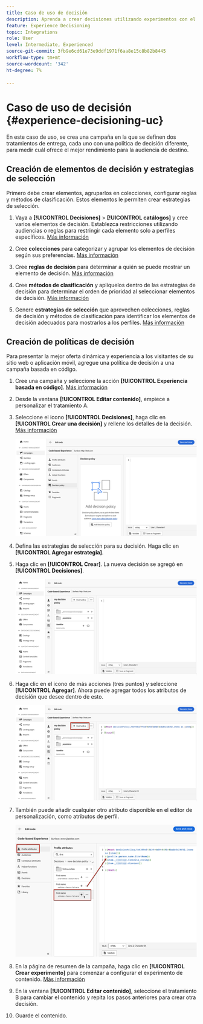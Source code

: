 ```yaml
---
title: Caso de uso de decisión
description: Aprenda a crear decisiones utilizando experimentos con el canal basado en código
feature: Experience Decisioning
topic: Integrations
role: User
level: Intermediate, Experienced
source-git-commit: 3fb9e6cd61e73e9ddf1971f6aa8e15c8b82b8445
workflow-type: tm+mt
source-wordcount: '342'
ht-degree: 7%

---
```


# Caso de uso de decisión {#experience-decisioning-uc}

En este caso de uso, se crea una campaña en la que se definen dos tratamientos de entrega, cada uno con una política de decisión diferente, para medir cuál ofrece el mejor rendimiento para la audiencia de destino.

## Creación de elementos de decisión y estrategias de selección

Primero debe crear elementos, agruparlos en colecciones, configurar reglas y métodos de clasificación. Estos elementos le permiten crear estrategias de selección.

1. Vaya a **[!UICONTROL Decisiones]** > **[!UICONTROL catálogos]** y cree varios elementos de decisión. Establezca restricciones utilizando audiencias o reglas para restringir cada elemento solo a perfiles específicos. [Más información](items.md)

   <!--
   1. From the items list, click the **[!UICONTROL Edit schema]** button  and edit the custom attributes if needed. [Learn how to work with catalogs](catalogs.md)-->

1. Cree **colecciones** para categorizar y agrupar los elementos de decisión según sus preferencias. [Más información](collections.md)

1. Cree **reglas de decisión** para determinar a quién se puede mostrar un elemento de decisión. [Más información](rules.md)

1. Cree **métodos de clasificación** y aplíquelos dentro de las estrategias de decisión para determinar el orden de prioridad al seleccionar elementos de decisión. [Más información](ranking.md)

1. Genere **estrategias de selección** que aprovechen colecciones, reglas de decisión y métodos de clasificación para identificar los elementos de decisión adecuados para mostrarlos a los perfiles. [Más información](selection-strategies.md)

## Creación de políticas de decisión

Para presentar la mejor oferta dinámica y experiencia a los visitantes de su sitio web o aplicación móvil, agregue una política de decisión a una campaña basada en código.

<!--Define two delivery treatments each containing a different decision policy.-->

1. Cree una campaña y seleccione la acción **[!UICONTROL Experiencia basada en código]**. [Más información](../code-based/create-code-based.md)

1. Desde la ventana **[!UICONTROL Editar contenido]**, empiece a personalizar el tratamiento A.

1. Seleccione el icono **[!UICONTROL Decisiones]**, haga clic en **[!UICONTROL Crear una decisión]** y rellene los detalles de la decisión. [Más información](create-decision.md)

   ![](assets/decision-code-based-create.png)

1. Defina las estrategias de selección para su decisión. Haga clic en **[!UICONTROL Agregar estrategia]**.

1. Haga clic en **[!UICONTROL Crear]**. La nueva decisión se agregó en **[!UICONTROL Decisiones]**.

   ![](assets/decision-code-based-decision-added.png)

1. Haga clic en el icono de más acciones (tres puntos) y seleccione **[!UICONTROL Agregar]**. Ahora puede agregar todos los atributos de decisión que desee dentro de esto.

   ![](assets/decision-code-based-add-decision.png)

1. También puede añadir cualquier otro atributo disponible en el editor de personalización, como atributos de perfil.

   ![](assets/decision-code-based-decision-profile-attribute.png)

1. En la página de resumen de la campaña, haga clic en **[!UICONTROL Crear experimento]** para comenzar a configurar el experimento de contenido. [Más información](../content-management/content-experiment.md)

1. En la ventana **[!UICONTROL Editar contenido]**, seleccione el tratamiento B para cambiar el contenido y repita los pasos anteriores para crear otra decisión.

1. Guarde el contenido.


